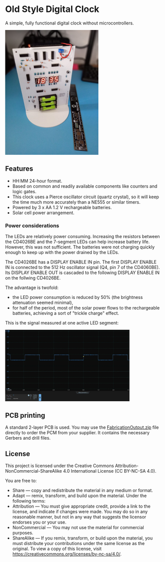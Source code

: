 # Old Style Digital Clock
A simple, fully functional digital clock without microcontrollers.

<img src="img/TheClock.jpg" alt="The old style digital clock" width="300">

## Features
- HH:MM 24-hour format.
- Based on common and readily available components like counters and logic gates.
- This clock uses a Pierce oscillator circuit (quartz crystal), so it will keep the time much more accurately than a NE555 or similar timers.
- Powered by 3 x AA 1.2 V rechargeable batteries.
- Solar cell power arrangement.

### Power considerations
The LEDs are relatively power consuming. Increasing the resistors between the CD4026BE and the 7-segment LEDs can help increase battery life. However, this was not sufficient. The batteries were not charging quickly enough to keep up with the power drained by the LEDs.

The CD4026BE has a DISPLAY ENABLE IN pin. The first DISPLAY ENABLE IN is connected to the 512 Hz oscillator signal (Q4, pin 7 of the CD4060BE). Its DISPLAY ENABLE OUT is cascaded to the following DISPLAY ENABLE IN on the follwing CD4026BE.

The advantage is twofold:
- the LED power consumption is reduced by 50% (the brightness attenuation seemed minimal),
- for half of the period, most of the solar power flows to the rechargeable batteries, achieving a sort of "trickle charge" effect. 

This is the signal measured at one active LED segment:

<img src="img/LedDisplayOnSignal.jpg" alt="LED signal" width="400">

## PCB printing
A standard 2-layer PCB is used. You may use the [FabricationOutput.zip](FabricationOutput.zip) file directly to order the PCM from your supplier. It contains the necessary Gerbers and drill files.

## License
This project is licensed under the Creative Commons Attribution-NonCommercial-ShareAlike 4.0 International License (CC BY-NC-SA 4.0).

You are free to:
- Share — copy and redistribute the material in any medium or format.
- Adapt — remix, transform, and build upon the material.
Under the following terms:
- Attribution — You must give appropriate credit, provide a link to the license, and indicate if changes were made. You may do so in any reasonable manner, but not in any way that suggests the licensor endorses you or your use.
- NonCommercial — You may not use the material for commercial purposes.
- ShareAlike — If you remix, transform, or build upon the material, you must distribute your contributions under the same license as the original.
To view a copy of this license, visit https://creativecommons.org/licenses/by-nc-sa/4.0/.
